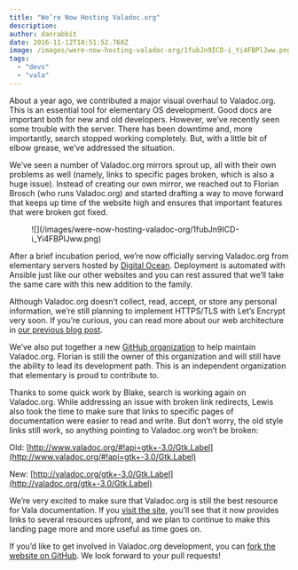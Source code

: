 ```yaml
---
title: "We’re Now Hosting Valadoc.org"
description:
author: danrabbit
date: 2016-11-12T18:51:52.760Z
image: /images/were-now-hosting-valadoc-org/1fubJn9ICD-i_Yi4FBPlJww.png
tags:
  - "devs"
  - "vala"
---
```


About a year ago, we contributed a major visual overhaul to Valadoc.org. This is an essential tool for elementary OS development. Good docs are important both for new and old developers. However, we’ve recently seen some trouble with the server. There has been downtime and, more importantly, search stopped working completely. But, with a little bit of elbow grease, we’ve addressed the situation.

We’ve seen a number of Valadoc.org mirrors sprout up, all with their own problems as well (namely, links to specific pages broken, which is also a huge issue). Instead of creating our own mirror, we reached out to Florian Brosch (who runs Valadoc.org) and started drafting a way to move forward that keeps up time of the website high and ensures that important features that were broken got fixed.

<figure markdown="1">
![](/images/were-now-hosting-valadoc-org/1fubJn9ICD-i_Yi4FBPlJww.png)
</figure>

After a brief incubation period, we’re now officially serving Valadoc.org from elementary servers hosted by [Digital Ocean](https://www.digitalocean.com/?refcode=b67e9da7c9a3&utm_campaign=Referral_Invite&utm_medium=Referral_Program&utm_source=CopyPaste). Deployment is automated with Ansible just like our other websites and you can rest assured that we’ll take the same care with this new addition to the family.

Although Valadoc.org doesn’t collect, read, accept, or store any personal information, we’re still planning to implement HTTPS/TLS with Let’s Encrypt very soon. If you’re curious, you can read more about our web architecture in [our previous blog post](https://medium.com/elementaryos/whats-web-team-up-to-c8ff73d637e3).

We’ve also put together a new [GitHub organization](https://github.com/vala-lang/valadoc-org) to help maintain Valadoc.org. Florian is still the owner of this organization and will still have the ability to lead its development path. This is an independent organization that elementary is proud to contribute to.

Thanks to some quick work by Blake, search is working again on Valadoc.org. While addressing an issue with broken link redirects, Lewis also took the time to make sure that links to specific pages of documentation were easier to read and write. But don’t worry, the old style links still work, so anything pointing to Valadoc.org won’t be broken:

Old: [http://www.valadoc.org/#!api=gtk+-3.0/Gtk.Label](http://www.valadoc.org/#!api=gtk+-3.0/Gtk.Label)

New: [http://valadoc.org/gtk+-3.0/Gtk.Label](http://valadoc.org/gtk+-3.0/Gtk.Label)

We’re very excited to make sure that Valadoc.org is still the best resource for Vala documentation. If you [visit the site](https://valadoc.org), you’ll see that it now provides links to several resources upfront, and we plan to continue to make this landing page more and more useful as time goes on.

If you’d like to get involved in Valadoc.org development, you can [fork the website on GitHub](https://github.com/vala-lang/valadoc-org). We look forward to your pull requests!
